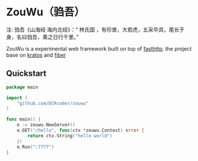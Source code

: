 # ZouWu（驺吾）
注: 驺吾《山海经·海内北经》：“ 林氏国 ，有珍兽，大若虎，五采毕具，尾长于身，名曰驺吾，乘之日行千里。”

ZouWu is a experimental web framework built on top of [fasthttp](https://github.com/valyala/fasthttp). 
the project base on [kratos](https://github.com/go-kratos/kratos) and [fiber](https://github.com/gofiber/fiber)


## Quickstart

```go
package main

import (
	"github.com/DCRcoder/zouwu"
)

func main() {
	e := zouwu.NewServer()
	e.GET("/hello", func(ctx *zouwu.Context) error {
		return ctx.String("hello world")
	})
	e.Run(":7777")
}
```
